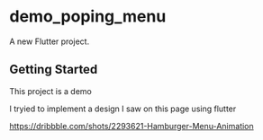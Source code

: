 # demo_poping_menu

A new Flutter project.

## Getting Started

This project is a demo

I tryied to implement a design I saw on this page using flutter

https://dribbble.com/shots/2293621-Hamburger-Menu-Animation
